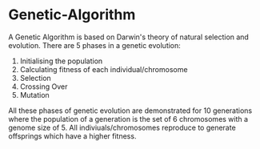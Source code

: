 # Genetic-Algorithm
A Genetic Algorithm is based on Darwin's theory of natural selection and evolution.
There are 5 phases in a genetic evolution:
1. Initialising the population
2. Calculating fitness of each individual/chromosome
3. Selection
4. Crossing Over
5. Mutation

All these phases of genetic evolution are demonstrated for 10 generations where the population of a generation is the set of 6 chromosomes with a genome size of 5.
All indiviuals/chromosomes reproduce to generate offsprings which have a higher fitness.
